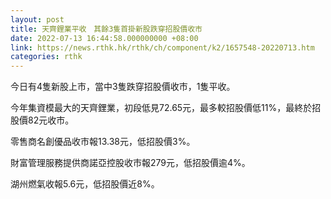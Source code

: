 ```yaml
---
layout: post
title: 天齊鋰業平收　其餘3隻首掛新股跌穿招股價收市
date: 2022-07-13 16:44:58.000000000 +08:00
link: https://news.rthk.hk/rthk/ch/component/k2/1657548-20220713.htm
categories: rthk
---
```


今日有4隻新股上市，當中3隻跌穿招股價收市，1隻平收。

今年集資模最大的天齊鋰業，初段低見72.65元，最多較招股價低11%，最終於招股價82元收市。

零售商名創優品收市報13.38元，低招股價3%。

財富管理服務提供商諾亞控股收市報279元，低招股價逾4%。

湖州燃氣收報5.6元，低招股價近8%。
